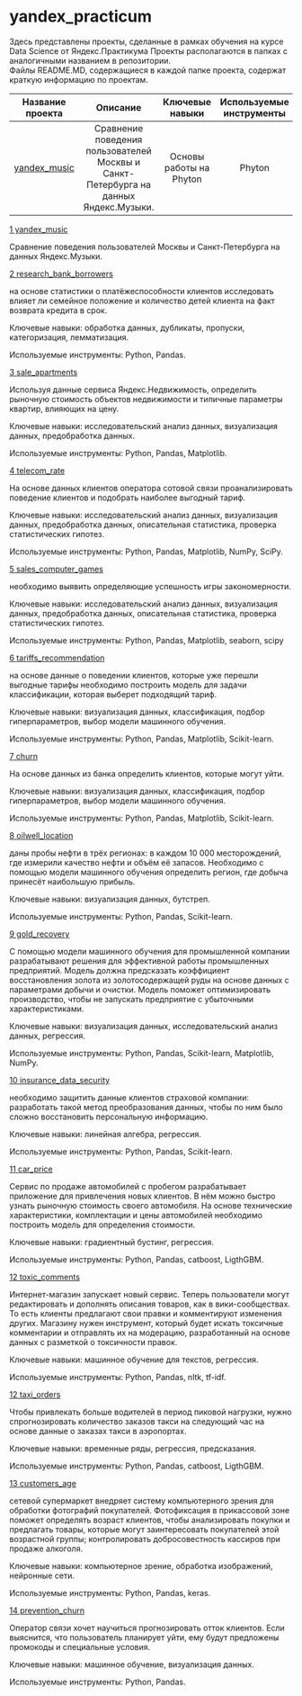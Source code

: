 # yandex_practicum

Здесь представлены проекты, сделанные в рамках обучения на курсе Data Science от Яндекс.Практикума
Проекты располагаются в папках с аналогичными названием в репозитории.  
Файлы README.MD, содержащиеся в каждой папке проекта, содержат краткую информацию по проектам. 

| Название проекта | Описание | Ключевые навыки | Используемые инструменты |
| :---------------:| :-------:| :--------------:| :-----------------------:|
|[yandex_music](https://github.com/dar-bo/yandex_praktikum/tree/main/yandex_music) | Сравнение поведения пользователей Москвы и Санкт-Петербурга на данных Яндекс.Музыки. | Основы работы на Phyton| Phyton|


[1 yandex_music](https://github.com/dar-bo/yandex_praktikum/tree/main/yandex_music)

Сравнение поведения пользователей Москвы и Санкт-Петербурга на данных Яндекс.Музыки.

[2 research_bank_borrowers](https://github.com/dar-bo/yandex_praktikum/tree/main/research_bank_borrowers)

на основе статистики о платёжеспособности клиентов исследовать влияет ли семейное положение и количество детей клиента на факт возврата кредита в срок.

Ключевые навыки: обработка данных, дубликаты, пропуски, категоризация, лемматизация.

Используемые инструменты: Python, Pandas.

[3 sale_apartments](https://github.com/dar-bo/yandex_praktikum/tree/main/sale_apartments)

Используя данные сервиса Яндекс.Недвижимость, определить рыночную стоимость объектов недвижимости и типичные параметры квартир, влияющих на цену.

Ключевые навыки: исследовательский анализ данных, визуализация данных, предобработка данных.

Используемые инструменты: Python, Pandas, Matplotlib.

[4 telecom_rate](https://github.com/dar-bo/yandex_praktikum/blob/main/telecom_rate)

На основе данных клиентов оператора сотовой связи проанализировать поведение клиентов и подобрать наиболее выгодный тариф.

Ключевые навыки: исследовательский анализ данных, визуализация данных, предобработка данных, описательная статистика, проверка статистических гипотез.

Используемые инструменты: Python, Pandas, Matplotlib, NumPy, SciPy.

[5 sales_computer_games](https://github.com/dar-bo/yandex_praktikum/tree/main/sales_computer_games)

необходимо выявить определяющие успешность игры закономерности.

Ключевые навыки: исследовательский анализ данных, визуализация данных, предобработка данных, описательная статистика, проверка статистических гипотез.

Используемые инструменты: Python, Pandas, Matplotlib, seaborn, scipy

[6 tariffs_recommendation](https://github.com/dar-bo/yandex_praktikum/tree/main/tariffs_recommendation)

на основе данные о поведении клиентов, которые уже перешли выгодные тарифы необходимо построить модель для задачи классификации, которая выберет подходящий тариф.

Ключевые навыки: визуализация данных, классификация, подбор гиперпараметров, выбор модели машинного обучения.

Используемые инструменты: Python, Pandas, Matplotlib, Scikit-learn.

[7 churn](https://github.com/dar-bo/yandex_praktikum/tree/main/churn)

На основе данных из банка определить клиентов, которые могут уйти.
 
Ключевые навыки: визуализация данных, классификация, подбор гиперпараметров, выбор модели машинного обучения.

Используемые инструменты: Python, Pandas, Matplotlib, Scikit-learn. 

[8 oilwell_location](https://github.com/dar-bo/yandex_praktikum/tree/main/oilwell_location) 

даны пробы нефти в трёх регионах: в каждом 10 000 месторождений, где измерили качество нефти и объём её запасов. Необходимо с помощью модели машинного обучения определить регион, где добыча принесёт наибольшую прибыль.

Ключевые навыки: визуализация данных, бутстреп.

Используемые инструменты: Python, Pandas, Scikit-learn.

[9 gold_recovery](https://github.com/dar-bo/yandex_praktikum/tree/main/gold_recovery)

С помощью модели машинного обучения для промышленной компании разрабатывают решения для эффективной работы промышленных предприятий. Модель должна предсказать коэффициент восстановления золота из золотосодержащей руды на основе данных с параметрами добычи и очистки. Модель поможет оптимизировать производство, чтобы не запускать предприятие с убыточными характеристиками.

Ключевые навыки: визуализация данных, исследовательский анализ данных, регрессия.

Используемые инструменты: Python, Pandas, Scikit-learn, Matplotlib, NumPy.

[10 insurance_data_security](https://github.com/dar-bo/yandex_praktikum/tree/main/insurance_data_security)

необходимо защитить данные клиентов страховой компании: разработать такой метод преобразования данных, чтобы по ним было сложно восстановить персональную информацию.

Ключевые навыки: линейная алгебра, регрессия.

Используемые инструменты: Python, Pandas, Scikit-learn.

[11 car_price](https://github.com/dar-bo/yandex_praktikum/tree/main/car_price)

Сервис по продаже автомобилей с пробегом разрабатывает приложение для привлечения новых клиентов. В нём можно быстро узнать рыночную стоимость своего автомобиля. На основе технические характеристики, комплектации и цены автомобилей необходимо построить модель для определения стоимости.

Ключевые навыки: градиентный бустинг, регрессия.

Используемые инструменты: Python, Pandas, catboost, LigthGBM.

[12 toxic_comments](https://github.com/dar-bo/yandex_praktikum/tree/main/toxic_comments)

Интернет-магазин запускает новый сервис. Теперь пользователи могут редактировать и дополнять описания товаров, как в вики-сообществах. То есть клиенты предлагают свои правки и комментируют изменения других. Магазину нужен инструмент, который будет искать токсичные комментарии и отправлять их на модерацию, разработанный на основе данных с разметкой о токсичности правок.

Ключевые навыки: машинное обучение для текстов, регрессия.

Используемые инструменты: Python, Pandas, nltk, tf-idf.

[12 taxi_orders](https://github.com/dar-bo/yandex_praktikum/tree/main/taxi_orders)

Чтобы привлекать больше водителей в период пиковой нагрузки, нужно спрогнозировать количество заказов такси на следующий час на основе данные о заказах такси в аэропортах.

Ключевые навыки: временные ряды, регрессия, предсказания.

Используемые инструменты: Python, Pandas, catboost, LigthGBM.

[13 customers_age](https://github.com/dar-bo/yandex_praktikum/tree/main/customers_age)

сетевой супермаркет внедряет систему компьютерного зрения для обработки фотографий покупателей. Фотофиксация в прикассовой зоне поможет определять возраст клиентов, чтобы анализировать покупки и предлагать товары, которые могут заинтересовать покупателей этой возрастной группы; контролировать добросовестность кассиров при продаже алкоголя.

Ключевые навыки: компьютерное зрение, обработка изображений, нейронные сети.

Используемые инструменты: Python, Pandas, keras.

[14 prevention_churn](https://github.com/dar-bo/yandex_praktikum/tree/main/prevention_churn)

Оператор связи хочет научиться прогнозировать отток клиентов. Если выяснится, что пользователь планирует уйти, ему будут предложены промокоды и специальные условия.

Ключевые навыки: машинное обучение, визуализация данных.

Используемые инструменты: Python, Pandas.